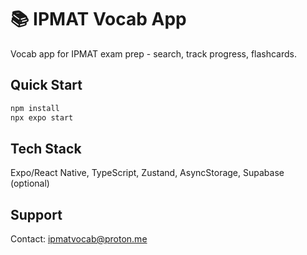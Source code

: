 # 📚 IPMAT Vocab App

Vocab app for IPMAT exam prep - search, track progress, flashcards.

## Quick Start

```bash
npm install
npx expo start
```

## Tech Stack

Expo/React Native, TypeScript, Zustand, AsyncStorage, Supabase (optional)

## Support

Contact: ipmatvocab@proton.me